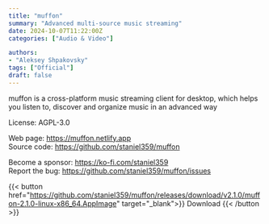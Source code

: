 ```yaml
---
title: "muffon"
summary: "Advanced multi-source music streaming"
date: 2024-10-07T11:22:00Z
categories: ["Audio & Video"]

authors:
- "Aleksey Shpakovsky"
tags: ["Official"]
draft: false
---
```


muffon is a cross-platform music streaming client for desktop, which helps you listen to, discover and organize music in an advanced way

License: AGPL-3.0

Web page: <https://muffon.netlify.app>  
Source code: <https://github.com/staniel359/muffon>

Become a sponsor: <https://ko-fi.com/staniel359>  
Report the bug: <https://github.com/staniel359/muffon/issues>  

{{< button href="https://github.com/staniel359/muffon/releases/download/v2.1.0/muffon-2.1.0-linux-x86_64.AppImage" target="_blank">}}
Download
{{< /button >}}